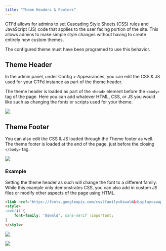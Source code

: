 ```yaml
---
title: "Theme Headers & Footers"
---
```


CTFd allows for admins to set Cascading Style Sheets (CSS) rules and JavaScript (JS) code that applies to the user facing portion of the site. This allows admins to make simple style changes without having to create entirely new custom themes.

<div class="alert rounded-0 alert-primary">
  The configured theme must have been programed to use this behavior.
</div>

## Theme Header

In the admin panel, under Config > Appearances, you can edit the CSS & JS used for your CTFd instance as part of the theme header.

The theme header is loaded as part of the ``<head>`` element before the ``<body>`` tag of the page. Here you can add whatever HTML, CSS, or JS you would like such as changing the fonts or scripts used for your theme.

![](/images/config/css-header.png)

## Theme Footer

You can also edit the CSS & JS loaded through the Theme footer as well. The theme footer is loaded at the end of the page, just before the closing ``</body>`` tag.

![](/images/config/css-footer.png)

### Example

Setting the theme header as such will change the font to a different family. While this example only demonstrates CSS, you can also add in custom JS files or modify other aspects of the page using HTML.

```html
<link href="https://fonts.googleapis.com/css?family=Oswald&display=swap" rel="stylesheet">
<style>
:not(i) {
    font-family: 'Oswald', sans-serif !important;
}
</style>
```

![](/images/config/css-header-filled.png)

![](/images/config/css-header-effect.png)